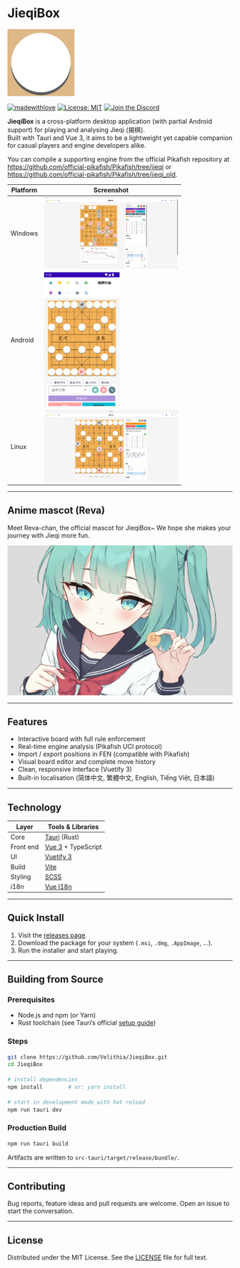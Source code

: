 # JieqiBox

![JieqiBox Logo](./wood_yellow_logo.png)

[![madewithlove](https://img.shields.io/badge/made_with-%E2%9D%A4-red?style=for-the-badge&labelColor=orange)](https://github.com/Velithia/JieqiBox/)
[![License: MIT](https://img.shields.io/badge/License-MIT-yellow.svg?style=for-the-badge)](https://opensource.org/licenses/MIT)
[![Join the Discord](https://img.shields.io/discord/1391287860249759827?style=for-the-badge&logo=discord&logoColor=white&color=5865F2)](https://discord.gg/d8HxM5Erad)

**JieqiBox** is a cross-platform desktop application (with partial Android support) for playing and analysing Jieqi (揭棋).  
Built with Tauri and Vue 3, it aims to be a lightweight yet capable companion for casual players and engine developers alike.

You can compile a supporting engine from the official Pikafish repository at <https://github.com/official-pikafish/Pikafish/tree/jieqi> or <https://github.com/official-pikafish/Pikafish/tree/jieqi_old>.

| Platform | Screenshot                                                                          |
| -------- | ----------------------------------------------------------------------------------- |
| Windows  | <img src="./screenshot.png" alt="JieqiBox Windows Screenshot" width="300">          |
| Android  | <img src="./android_screenshot.png" alt="JieqiBox Android Screenshot" height="300"> |
| Linux    | <img src="./linux_screenshot.png" alt="JieqiBox Linux Screenshot" width="300">      |

---

## Anime mascot (Reva)

Meet Reva-chan, the official mascot for JieqiBox~ We hope she makes your journey with Jieqi more fun.

![Reva's artwork](./reva.png)

---

## Features

- Interactive board with full rule enforcement
- Real-time engine analysis (Pikafish UCI protocol)
- Import / export positions in FEN (compatible with Pikafish)
- Visual board editor and complete move history
- Clean, responsive interface (Vuetify 3)
- Built-in localisation (简体中文, 繁體中文, English, Tiếng Việt, 日本語)

---

## Technology

| Layer     | Tools & Libraries                         |
| --------- | ----------------------------------------- |
| Core      | [Tauri](https://tauri.app/) (Rust)        |
| Front end | [Vue 3](https://vuejs.org/) + TypeScript  |
| UI        | [Vuetify 3](https://vuetifyjs.com/)       |
| Build     | [Vite](https://vitejs.dev/)               |
| Styling   | [SCSS](https://sass-lang.com/)            |
| i18n      | [Vue I18n](https://vue-i18n.intlify.dev/) |

---

## Quick Install

1. Visit the [releases page](https://github.com/Velithia/JieqiBox/releases).
2. Download the package for your system (`.msi`, `.dmg`, `.AppImage`, ...).
3. Run the installer and start playing.

---

## Building from Source

### Prerequisites

- Node.js and npm (or Yarn)
- Rust toolchain (see Tauri’s official [setup guide](https://tauri.app/v1/guides/getting-started/prerequisites/))

### Steps

```bash
git clone https://github.com/Velithia/JieqiBox.git
cd JieqiBox

# install dependencies
npm install        # or: yarn install

# start in development mode with hot reload
npm run tauri dev
```

### Production Build

```bash
npm run tauri build
```

Artifacts are written to `src-tauri/target/release/bundle/`.

---

## Contributing

Bug reports, feature ideas and pull requests are welcome.
Open an issue to start the conversation.

---

## License

Distributed under the MIT License. See the [LICENSE](./LICENSE) file for full text.
